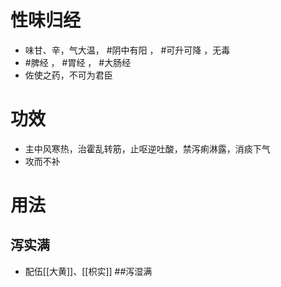 # 性味归经
- 味甘、辛，气大温， #阴中有阳 ， #可升可降 ，无毒
-  #脾经 ， #胃经 ， #大肠经 
-  佐使之药，不可为君臣
# 功效
- 主中风寒热，治霍乱转筋，止呕逆吐酸，禁泻痢淋露，消痰下气
- 攻而不补
# 用法
##  泻实满
- 配伍[[大黄]]、[[枳实]]
##泻湿满
